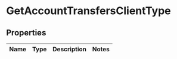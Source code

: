 # GetAccountTransfersClientType

## Properties
Name | Type | Description | Notes
------------ | ------------- | ------------- | -------------
